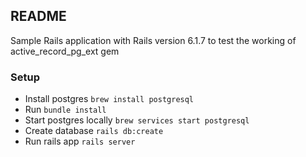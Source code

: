 ## README
Sample Rails application with Rails version 6.1.7 to test the working of active_record_pg_ext gem
### Setup
* Install postgres `brew install postgresql`
* Run `bundle install`
* Start postgres locally `brew services start postgresql`
* Create database `rails db:create`
* Run rails app `rails server`
